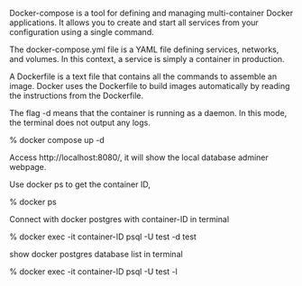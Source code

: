 Docker-compose is a tool for defining and managing multi-container Docker applications. It allows you to create and start all services from your
configuration using a single command.

The docker-compose.yml file is a YAML file defining services, networks, and volumes. In this context, a service is simply a container in production.

A Dockerfile is a text file that contains all the commands to assemble an image. Docker uses the Dockerfile to build images automatically by reading the
instructions from the Dockerfile.

The flag -d means that the container is running as a daemon. In this mode, the terminal does not output any logs.

% docker compose up -d

Access http://localhost:8080/, it will show the local database adminer webpage.

Use docker ps to get the container ID,

% docker ps

Connect with docker postgres with container-ID in terminal

% docker exec -it container-ID psql -U test -d test

show docker postgres database list in terminal

% docker exec -it container-ID psql -U test -l 
